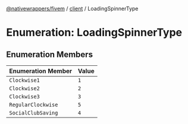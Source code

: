 [@nativewrappers/fivem](../../README.md) / [client](../README.md) / LoadingSpinnerType

# Enumeration: LoadingSpinnerType

## Enumeration Members

| Enumeration Member | Value |
| :------ | :------ |
| `Clockwise1` | `1` |
| `Clockwise2` | `2` |
| `Clockwise3` | `3` |
| `RegularClockwise` | `5` |
| `SocialClubSaving` | `4` |
